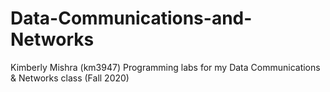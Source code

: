 # Data-Communications-and-Networks
Kimberly Mishra (km3947)
Programming labs for my Data Communications &amp; Networks class (Fall 2020)


